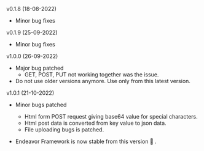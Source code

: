 v0.1.8 (18-08-2022)

* Minor bug fixes

v0.1.9 (25-09-2022)

* Minor bug fixes

v1.0.0 (26-09-2022)

* Major bug patched
    - GET, POST, PUT not working together was the issue.
 * Do not use older versions anymore. Use only from this latest version. 

v1.0.1 (21-10-2022)

* Minor bugs patched
    - Html form POST request giving base64 value for special characters.
    - Html post data is converted from key value to json data.
    - File uploading bugs is patched.
    
* Endeavor Framework is now stable from this version :tada: .
